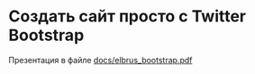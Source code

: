 # Создать сайт просто с Twitter Bootstrap

Презентация в файле [docs/elbrus_bootstrap.pdf](docs/elbrus_bootstrap.pdf)
